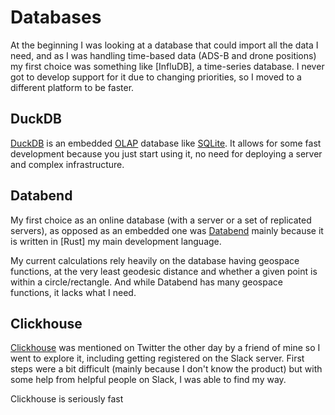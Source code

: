 # Databases

At the beginning I was looking at a database that could import all the data I need, and as I was handling time-based
data (ADS-B and drone positions) my first choice was something like [InfluDB], a time-series database. I never got to
develop support for it due to changing priorities, so I moved to a different platform to be faster.

## DuckDB

[DuckDB] is an embedded [OLAP] database like [SQLite]. It allows for some fast development because you just start using
it, no need for deploying a server and complex infrastructure.

## Databend

My first choice as an online database (with a server or a set of replicated servers), as opposed as an embedded one was
[Databend] mainly because it is written in [Rust] my main development language.

My current calculations rely heavily on the database having geospace functions, at the very least geodesic distance and
whether a given point is within a circle/rectangle. And while Databend has many geospace functions, it lacks what I
need.

## Clickhouse

[Clickhouse] was mentioned on Twitter the other day by a friend of mine so I went to explore it, including getting
registered on the Slack server. First steps were a bit difficult (mainly because I don't know the product) but with
some help from helpful people on Slack, I was able to find my way.

Clickhouse is seriously fast

##     

[Clickhouse]: https://clickhouse.com/

[Databend]: https://www.databend.com/

[DuckDB]: https://duckdb.org/

[OLAP]: https://en.wikipedia.org/wiki/Online_analytical_processing

[SQLite]: https://sqlite.org/


